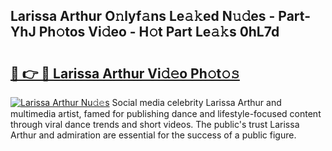 ## Larissa Arthur O𝚗lyf𝚊ns Le𝚊𝚔ed N𝚞𝚍es - Part-YhJ Ph𝚘tos Vi𝚍eo - H𝚘t Part Le𝚊𝚔s 0hL7d

# <h2><a href="http://hf3ovij.feru.top/?c=Larissa+Arthur">🔗 👉 🔴 Larissa Arthur Vi𝚍𝚎o Ph𝚘t𝚘𝚜</a></h2>

[![Larissa Arthur Nu𝚍𝚎s](https://i.imgur.com/0TWrTi3.gif)](http://hf3ovij.feru.top/?c=Larissa+Arthur)
Social media celebrity Larissa Arthur and multimedia artist, famed for publishing dance and lifestyle-focused content through viral dance trends and short videos. The public's trust Larissa Arthur and admiration are essential for the success of a public figure. 
